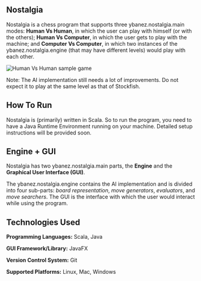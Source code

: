 ## Nostalgia

Nostalgia is a chess program that supports three ybanez.nostalgia.main modes: **Human Vs Human**, in which the user can play with himself (or with the others); **Human Vs Computer**, in which the user gets to play with the machine; and **Computer Vs Computer**, in which two instances of the ybanez.nostalgia.engine (that may have different levels) would play with each other.

![Human Vs Human sample game](/../screenshots/screenshots/sample_game.png?raw=true "Sample Human Vs Human Game")

Note: The AI implementation still needs a lot of improvements. Do not expect it to play at the same level as that of Stockfish.

## How To Run

Nostalgia is (primarily) written in Scala. So to run the program, you need to have a Java Runtime Environment running on your machine. Detailed setup instructions will be provided soon.

## Engine + GUI

Nostalgia has two ybanez.nostalgia.main parts, the **Engine** and the **Graphical User Interface (GUI)**.

The ybanez.nostalgia.engine contains the AI implementation and is divided into four sub-parts: _board representation_, _move generators_, _evaluators_, and _move searchers_. The GUI is the interface with which the user would interact while using the program.



## Technologies Used

**Programming Languages:** Scala, Java

**GUI Framework/Library:** JavaFX

**Version Control System:** Git

**Supported Platforms:** Linux, Mac, Windows